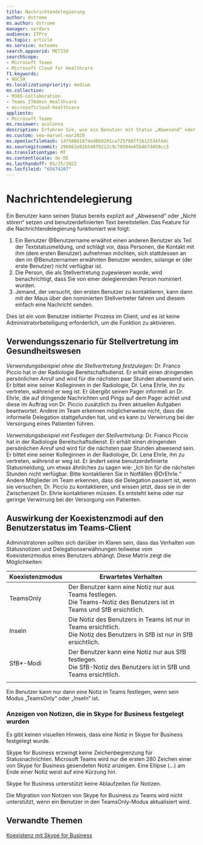 ```yaml
---
title: Nachrichtendelegierung
author: dstrome
ms.author: dstrome
manager: serdars
audience: ITPro
ms.topic: article
ms.service: msteams
search.appverid: MET150
searchScope:
- Microsoft Teams
- Microsoft Cloud for Healthcare
f1.keywords:
- NOCSH
ms.localizationpriority: medium
ms.collection:
- M365-collaboration
- Teams_ITAdmin_Healthcare
- microsoftcloud-healthcare
appliesto:
- Microsoft Teams
ms.reviewer: acolonna
description: Erfahren Sie, wie ein Benutzer mit Status „Abwesend“ oder „Nicht stören“ einen anderen Benutzer in seiner Statusmeldung explizit als Stellvertretung festlegen kann.
ms.custom: seo-marvel-mar2020
ms.openlocfilehash: 14f58861074ed8b9291ca725f60ff1612534f4dc
ms.sourcegitcommit: 296862e02b548f0212c9c70504e65b467d459cc3
ms.translationtype: MT
ms.contentlocale: de-DE
ms.lasthandoff: 05/25/2022
ms.locfileid: "65674207"
---
```

# <a name="message-delegation"></a>Nachrichtendelegierung

Ein Benutzer kann seinen Status bereits explizit auf „Abwesend“ oder „Nicht stören“ setzen und benutzerdefinierten Text bereitstellen. Das Feature für die Nachrichtendelegierung funktioniert wie folgt:

1. Ein Benutzer @Benutzername erwähnt einen anderen Benutzer als Teil der Textstatusmeldung, und schlägt vor, dass Personen, die Kontakt mit ihm (dem ersten Benutzer) aufnehmen möchten, sich stattdessen an den im @Benutzernamen erwähnten Benutzer wenden, solange er (der erste Benutzer) nicht verfügbar ist.
2. Die Person, die als Stellvertretung zugewiesen wurde, wird benachrichtigt, dass Sie von einer delegierenden Person nominiert wurden.
3. Jemand, der versucht, den ersten Benutzer zu kontaktieren, kann dann mit der Maus über den nominierten Stellvertreter fahren und diesem einfach eine Nachricht senden.  

Dies ist ein vom Benutzer initiierter Prozess im Client, und es ist keine Administratorbeteiligung erforderlich, um die Funktion zu aktivieren. 

## <a name="delegation-use-scenario-in-healthcare"></a>Verwendungsszenario für Stellvertretung im Gesundheitswesen

*Verwendungsbeispiel ohne die Stellvertretung festzulegen:*  Dr. Franco Piccio hat in der Radiologie Bereitschaftsdienst. Er erhält einen dringenden persönlichen Anruf und wird für die nächsten paar Stunden abwesend sein. Er bittet eine seiner Kolleginnen in der Radiologie, Dr. Lena Ehrle, ihn zu vertreten, während er weg ist. Er übergibt seinen Pager informell an Dr. Ehrle, die auf dringende Nachrichten und Pings auf dem Pager achtet und diese im Auftrag von Dr. Piccio zusätzlich zu ihren aktuellen Aufgaben beantwortet. Andere im Team erkennen möglicherweise nicht, dass die informelle Delegation stattgefunden hat, und es kann zu Verwirrung bei der Versorgung eines Patienten führen.

*Verwendungsbeispiel mit Festlegen der Stellvertretung:* Dr. Franco Piccio hat in der Radiologie Bereitschaftsdienst. Er erhält einen dringenden persönlichen Anruf und wird für die nächsten paar Stunden abwesend sein. Er bittet eine seiner Kolleginnen in der Radiologie, Dr. Lena Ehrle, ihn zu vertreten, während er weg ist. Er ändert seine benutzerdefinierte Statusmeldung, um etwas ähnliches zu sagen wie: „Ich bin für die nächsten Stunden nicht verfügbar. Bitte kontaktieren Sie in Notfällen @DrEhrle.“  Andere Mitglieder im Team erkennen, dass die Delegation passiert ist, wenn sie versuchen, Dr. Piccio zu kontaktieren, und wissen jetzt, dass sie in der Zwischenzeit Dr. Ehrle kontaktieren müssen. Es entsteht keine oder nur geringe Verwirrung bei der Versorgung von Patienten.

## <a name="impact-of-co-existence-modes-on-user-status-in-the-teams-client"></a>Auswirkung der Koexistenzmodi auf den Benutzerstatus im Teams-Client

Administratoren sollten sich darüber im Klaren sein, dass das Verhalten von Statusnotizen und Delegationserwähnungen teilweise vom Koexistenzmodus eines Benutzers abhängt. Diese Matrix zeigt die Möglichkeiten:

|Koexistenzmodus | Erwartetes Verhalten|
|---|---|
|TeamsOnly |Der Benutzer kann eine Notiz nur aus Teams festlegen. <br> Die Teams-Notiz des Benutzers ist in Teams und SfB ersichtlich. |
|Inseln | Die Notiz des Benutzers in Teams ist nur in Teams ersichtlich. <br> Die Notiz des Benutzers in SfB ist nur in SfB ersichtlich. |
|SfB*-Modi | Der Benutzer kann eine Notiz nur aus SfB festlegen. <br> Die SfB-Notiz des Benutzers ist in SfB und Teams ersichtlich.  |
|||

Ein Benutzer kann nur dann eine Notiz in Teams festlegen, wenn sein Modus „TeamsOnly“ oder „Inseln“ ist.  

### <a name="displaying-notes-set-in-skype-for-business"></a>Anzeigen von Notizen, die in Skype for Business festgelegt wurden
  
Es gibt keinen visuellen Hinweis, dass eine Notiz in Skype for Business festgelegt wurde.

Skype for Business erzwingt keine Zeichenbegrenzung für Statusnachrichten. Microsoft Teams wird nur die ersten 280 Zeichen einer von Skype for Business gesendeten Notiz anzeigen. Eine Ellipse (...) am Ende einer Notiz weist auf eine Kürzung hin.
  
Skype for Business unterstützt keine Ablaufzeiten für Notizen.

Die Migration von Notizen von Skype for Business zu Teams wird nicht unterstützt, wenn ein Benutzer in den TeamsOnly-Modus aktualisiert wird.

## <a name="related-topics"></a>Verwandte Themen

[Koexistenz mit Skype for Business](../../coexistence-chat-calls-presence.md)
